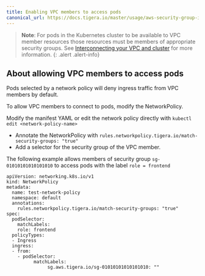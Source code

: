 ```yaml
---
title: Enabling VPC members to access pods
canonical_url: https://docs.tigera.io/master/usage/aws-security-group-integration/vpc-member-access
---
```


> **Note**: For pods in the Kubernetes cluster to be available to VPC member resources those 
> resources must be members of appropriate security groups.  See 
> [Interconnecting your VPC and cluster](/{{page.version}}/usage/aws-security-group-integration/interconnection) 
> for more information.
{: .alert .alert-info}

## About allowing VPC members to access pods

Pods selected by a network policy will deny ingress traffic from VPC members by default.   

To allow VPC members to connect to pods, modify the NetworkPolicy.

Modify the manifest YAML or edit the network policy directly with  `kubectl edit <network-policy-name>`  

 - Annotate the NetworkPolicy with `rules.networkpolicy.tigera.io/match-security-groups: "true"` 
 - Add a selector for the security group of the VPC member. 

The following  example allows members of security group `sg-01010101010101010` to access pods with the label `role = frontend` 


````
apiVersion: networking.k8s.io/v1
kind: NetworkPolicy
metadata:
  name: test-network-policy
  namespace: default
  annotations:    
    rules.networkpolicy.tigera.io/match-security-groups: "true"
spec:
  podSelector:
    matchLabels:
    role: frontend
  policyTypes:
  - Ingress
  ingress:
  - from:
    - podSelector:
          matchLabels:
               sg.aws.tigera.io/sg-01010101010101010: ""
````


